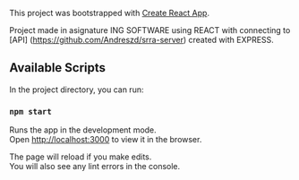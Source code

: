 This project was bootstrapped with [Create React App](https://github.com/facebook/create-react-app).

Project made in asignature ING SOFTWARE using REACT with connecting to [API] (https://github.com/Andreszd/srra-server) created with EXPRESS.

## Available Scripts

In the project directory, you can run:

### `npm start`

Runs the app in the development mode.<br />
Open [http://localhost:3000](http://localhost:3000) to view it in the browser.

The page will reload if you make edits.<br />
You will also see any lint errors in the console.
